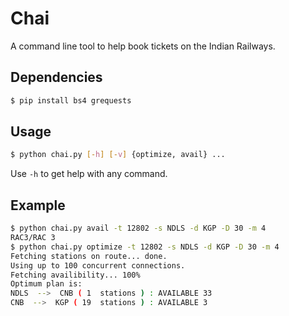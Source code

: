 # Chai

A command line tool to help book tickets on the Indian Railways.

## Dependencies

```bash
$ pip install bs4 grequests
```

## Usage

```bash
$ python chai.py [-h] [-v] {optimize, avail} ...
```

Use `-h` to get help with any command.

## Example

```bash
$ python chai.py avail -t 12802 -s NDLS -d KGP -D 30 -m 4
RAC3/RAC 3
$ python chai.py optimize -t 12802 -s NDLS -d KGP -D 30 -m 4
Fetching stations on route... done.
Using up to 100 concurrent connections.
Fetching availibility... 100%
Optimum plan is:
NDLS  -->  CNB ( 1  stations ) : AVAILABLE 33
CNB  -->  KGP ( 19  stations ) : AVAILABLE 3
```
